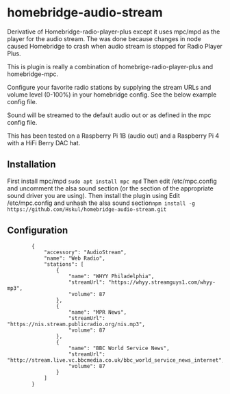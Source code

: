 # homebridge-audio-stream

Derivative of Homebridge-radio-player-plus except it uses mpc/mpd as the player for the audio stream.  The was done because changes in node caused Homebridge to crash when audio stream is stopped for Radio Player Plus.

This is plugin is really a combination of homebrige-radio-player-plus and homebridge-mpc.

Configure your favorite radio stations by supplying the stream URLs and volume level (0-100%) in your homebridge config. See the below example config file.

Sound will be streamed to the default audio out or as defined in the mpc config file.

This has been tested on a Raspberry Pi 1B (audio out) and a Raspberry Pi 4 with a HiFi Berry DAC hat.

## Installation
First install mpc/mpd
```sudo apt install mpc mpd```
Then edit /etc/mpc.config and uncomment the alsa sound section
(or the section of the appropriate sound driver you are using).  Then install the plugin using
Edit /etc/mpc.config and unhash the alsa sound section```npm install -g https://github.com/Hskul/homebridge-audio-stream.git```

## Configuration
```"accessories": [
        {
            "accessory": "AudioStream",
            "name": "Web Radio",
            "stations": [
                {
                    "name": "WHYY Philadelphia",
                    "streamUrl": "https://whyy.streamguys1.com/whyy-mp3",
                    "volume": 87
                },
                {
                    "name": "MPR News",
                    "streamUrl": "https://nis.stream.publicradio.org/nis.mp3",
                    "volume": 87
                },
                {
                    "name": "BBC World Service News",
                    "streamUrl": "http://stream.live.vc.bbcmedia.co.uk/bbc_world_service_news_internet",
                    "volume": 87
                }
            ]
        }
